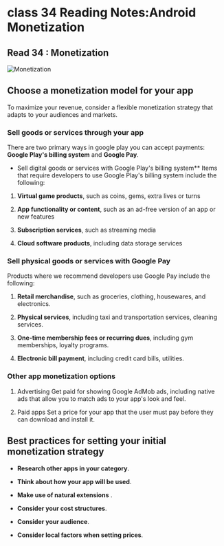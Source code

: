 # class 34 Reading Notes:Android Monetization

## Read 34 : Monetization

![Monetization](https://www.techcronus.com/wp-content/uploads/2019/06/mobile-monetization.png)

## Choose a monetization model for your app

To maximize your revenue, consider a flexible monetization strategy that adapts to your audiences and markets.


### Sell goods or services through your app

There are two primary ways in google play you can accept payments: **Google Play's billing system** and **Google Pay**.

- Sell digital goods or services with Google Play's billing system**
Items that require developers to use Google Play's billing system include the following:

1. **Virtual game products**, such as coins, gems, extra lives or turns

2. **App functionality or content**, such as an ad-free version of an app or new features 

3. **Subscription services**, such as streaming media

4. **Cloud software products**, including data storage services

### Sell physical goods or services with Google Pay

Products where we recommend developers use Google Pay include the following:

1. **Retail merchandise**, such as groceries, clothing, housewares, and electronics.

2. **Physical services**, including taxi and transportation services, cleaning services.

3. **One-time membership fees or recurring dues**, including gym memberships, loyalty programs.

4. **Electronic bill payment**, including credit card bills, utilities.

### Other app monetization options

1. Advertising
Get paid for showing Google AdMob ads, including native ads that allow you to match ads to your app's look and feel.

2. Paid apps
Set a price for your app that the user must pay before they can download and install it. 

## Best practices for setting your initial monetization strategy

- **Research other apps in your category**.

- **Think about how your app will be used**.

- **Make use of natural extensions**
.
- **Consider your cost structures**.

- **Consider your audience**.

- **Consider local factors when setting prices**.
